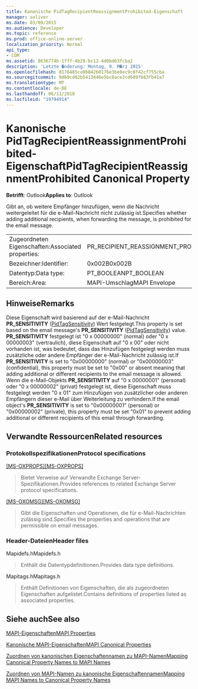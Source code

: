 ```yaml
---
title: Kanonische PidTagRecipientReassignmentProhibited-Eigenschaft
manager: soliver
ms.date: 03/09/2015
ms.audience: Developer
ms.topic: reference
ms.prod: office-online-server
localization_priority: Normal
api_type:
- COM
ms.assetid: 8636774b-1fff-4b29-bc12-4d0bd63fcba2
description: 'Letzte �nderung: Montag, 9. M�rz 2015'
ms.openlocfilehash: 0176485ca9b84260176e3be8ec9c8f42cf755cba
ms.sourcegitcommit: 9d60cd82b5413446e5bc8ace2cd689f683fb41a7
ms.translationtype: MT
ms.contentlocale: de-DE
ms.lasthandoff: 06/11/2018
ms.locfileid: "19794914"
---
```

# <a name="pidtagrecipientreassignmentprohibited-canonical-property"></a><span data-ttu-id="bede0-103">Kanonische PidTagRecipientReassignmentProhibited-Eigenschaft</span><span class="sxs-lookup"><span data-stu-id="bede0-103">PidTagRecipientReassignmentProhibited Canonical Property</span></span>

  
  
<span data-ttu-id="bede0-104">**Betrifft**: Outlook</span><span class="sxs-lookup"><span data-stu-id="bede0-104">**Applies to**: Outlook</span></span> 
  
<span data-ttu-id="bede0-105">Gibt an, ob weitere Empfänger hinzufügen, wenn die Nachricht weitergeleitet für die e-Mail-Nachricht nicht zulässig ist.</span><span class="sxs-lookup"><span data-stu-id="bede0-105">Specifies whether adding additional recipients, when forwarding the message, is prohibited for the email message.</span></span>
  
|||
|:-----|:-----|
|<span data-ttu-id="bede0-106">Zugeordneten Eigenschaften:</span><span class="sxs-lookup"><span data-stu-id="bede0-106">Associated properties:</span></span>  <br/> |<span data-ttu-id="bede0-107">PR_RECIPIENT_REASSIGNMENT_PROHIBITED</span><span class="sxs-lookup"><span data-stu-id="bede0-107">PR_RECIPIENT_REASSIGNMENT_PROHIBITED</span></span>  <br/> |
|<span data-ttu-id="bede0-108">Bezeichner:</span><span class="sxs-lookup"><span data-stu-id="bede0-108">Identifier:</span></span>  <br/> |<span data-ttu-id="bede0-109">0x002B</span><span class="sxs-lookup"><span data-stu-id="bede0-109">0x002B</span></span>  <br/> |
|<span data-ttu-id="bede0-110">Datentyp:</span><span class="sxs-lookup"><span data-stu-id="bede0-110">Data type:</span></span>  <br/> |<span data-ttu-id="bede0-111">PT_BOOLEAN</span><span class="sxs-lookup"><span data-stu-id="bede0-111">PT_BOOLEAN</span></span>  <br/> |
|<span data-ttu-id="bede0-112">Bereich:</span><span class="sxs-lookup"><span data-stu-id="bede0-112">Area:</span></span>  <br/> |<span data-ttu-id="bede0-113">MAPI-Umschlag</span><span class="sxs-lookup"><span data-stu-id="bede0-113">MAPI Envelope</span></span>  <br/> |
   
## <a name="remarks"></a><span data-ttu-id="bede0-114">Hinweise</span><span class="sxs-lookup"><span data-stu-id="bede0-114">Remarks</span></span>

<span data-ttu-id="bede0-115">Diese Eigenschaft wird basierend auf der e-Mail-Nachricht **PR_SENSITIVITY** ([PidTagSensitivity](pidtagsensitivity-canonical-property.md)) Wert festgelegt.</span><span class="sxs-lookup"><span data-stu-id="bede0-115">This property is set based on the email message's **PR_SENSITIVITY** ([PidTagSensitivity](pidtagsensitivity-canonical-property.md)) value.</span></span> <span data-ttu-id="bede0-116">**PR_SENSITIVITY** festgelegt ist "0 x 00000000" (normal) oder "0 x 00000003" (vertraulich), diese Eigenschaft auf "0 x 00" oder nicht vorhanden ist, was bedeutet, dass das Hinzufügen festgelegt werden muss zusätzliche oder andere Empfänger der e-Mail-Nachricht zulässig ist.</span><span class="sxs-lookup"><span data-stu-id="bede0-116">If **PR_SENSITIVITY** is set to "0x00000000" (normal) or "0x00000003" (confidential), this property must be set to "0x00" or absent meaning that adding additional or different recipients to the email message is allowed.</span></span> <span data-ttu-id="bede0-117">Wenn die e-Mail-Objekts **PR_SENSITIVITY** auf "0 x 00000001" (personal) oder "0 x 00000002" (privat) festgelegt ist, diese Eigenschaft muss festgelegt werden "0 x 01" zum Hinzufügen von zusätzlicher oder anderen Empfängern dieser e-Mail über Weiterleitung zu verhindern.</span><span class="sxs-lookup"><span data-stu-id="bede0-117">If the email object's **PR_SENSITIVITY** is set to "0x00000001" (personal) or "0x00000002" (private), this property must be set "0x01" to prevent adding additional or different recipients of this email through forwarding.</span></span> 
  
## <a name="related-resources"></a><span data-ttu-id="bede0-118">Verwandte Ressourcen</span><span class="sxs-lookup"><span data-stu-id="bede0-118">Related resources</span></span>

### <a name="protocol-specifications"></a><span data-ttu-id="bede0-119">Protokollspezifikationen</span><span class="sxs-lookup"><span data-stu-id="bede0-119">Protocol specifications</span></span>

<span data-ttu-id="bede0-120">[[MS-OXPROPS]](http://msdn.microsoft.com/library/f6ab1613-aefe-447d-a49c-18217230b148%28Office.15%29.aspx)</span><span class="sxs-lookup"><span data-stu-id="bede0-120">[[MS-OXPROPS]](http://msdn.microsoft.com/library/f6ab1613-aefe-447d-a49c-18217230b148%28Office.15%29.aspx)</span></span>
  
> <span data-ttu-id="bede0-121">Bietet Verweise auf Verwandte Exchange Server-Spezifikationen.</span><span class="sxs-lookup"><span data-stu-id="bede0-121">Provides references to related Exchange Server protocol specifications.</span></span>
    
<span data-ttu-id="bede0-122">[[MS-OXOMSG]](http://msdn.microsoft.com/library/daa9120f-f325-4afb-a738-28f91049ab3c%28Office.15%29.aspx)</span><span class="sxs-lookup"><span data-stu-id="bede0-122">[[MS-OXOMSG]](http://msdn.microsoft.com/library/daa9120f-f325-4afb-a738-28f91049ab3c%28Office.15%29.aspx)</span></span>
  
> <span data-ttu-id="bede0-123">Gibt die Eigenschaften und Operationen, die für e-Mail-Nachrichten zulässig sind.</span><span class="sxs-lookup"><span data-stu-id="bede0-123">Specifies the properties and operations that are permissible on email messages.</span></span>
    
### <a name="header-files"></a><span data-ttu-id="bede0-124">Header-Dateien</span><span class="sxs-lookup"><span data-stu-id="bede0-124">Header files</span></span>

<span data-ttu-id="bede0-125">Mapidefs.h</span><span class="sxs-lookup"><span data-stu-id="bede0-125">Mapidefs.h</span></span>
  
> <span data-ttu-id="bede0-126">Enthält die Datentypdefinitionen.</span><span class="sxs-lookup"><span data-stu-id="bede0-126">Provides data type definitions.</span></span>
    
<span data-ttu-id="bede0-127">Mapitags.h</span><span class="sxs-lookup"><span data-stu-id="bede0-127">Mapitags.h</span></span>
  
> <span data-ttu-id="bede0-128">Enthält Definitionen von Eigenschaften, die als zugeordneten Eigenschaften aufgelistet.</span><span class="sxs-lookup"><span data-stu-id="bede0-128">Contains definitions of properties listed as associated properties.</span></span>
    
## <a name="see-also"></a><span data-ttu-id="bede0-129">Siehe auch</span><span class="sxs-lookup"><span data-stu-id="bede0-129">See also</span></span>



[<span data-ttu-id="bede0-130">MAPI-Eigenschaften</span><span class="sxs-lookup"><span data-stu-id="bede0-130">MAPI Properties</span></span>](mapi-properties.md)
  
[<span data-ttu-id="bede0-131">Kanonische MAPI-Eigenschaften</span><span class="sxs-lookup"><span data-stu-id="bede0-131">MAPI Canonical Properties</span></span>](mapi-canonical-properties.md)
  
[<span data-ttu-id="bede0-132">Zuordnen von kanonischen Eigenschaftennamen zu MAPI-Namen</span><span class="sxs-lookup"><span data-stu-id="bede0-132">Mapping Canonical Property Names to MAPI Names</span></span>](mapping-canonical-property-names-to-mapi-names.md)
  
[<span data-ttu-id="bede0-133">Zuordnen von MAPI-Namen zu kanonische Eigenschaftennamen</span><span class="sxs-lookup"><span data-stu-id="bede0-133">Mapping MAPI Names to Canonical Property Names</span></span>](mapping-mapi-names-to-canonical-property-names.md)

